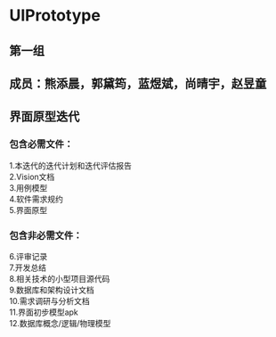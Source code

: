 # UIPrototype
## 第一组 </br>
## 成员：熊添晨，郭黛筠，蓝煜斌，尚晴宇，赵昱童 </br>
## 界面原型迭代 </br>
### 包含必需文件： </br>
1.本迭代的迭代计划和迭代评估报告 </br>
2.Vision文档 </br>
3.用例模型 </br>
4.软件需求规约 </br>
5.界面原型 </br>
### 包含非必需文件： </br>
6.评审记录  </br>
7.开发总结  </br>
8.相关技术的小型项目源代码  </br>
9.数据库和架构设计文档  </br>
10.需求调研与分析文档  </br>
11.界面初步模型apk  </br>
12.数据库概念/逻辑/物理模型  </br>
